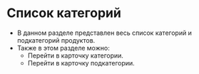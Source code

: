 # Список категорий
* В данном разделе представлен весь список категорий и подкатегорий продуктов.
* Также в этом разделе можно:
    + Перейти в карточку категории.
    + Перейти в карточку подкатегории.

